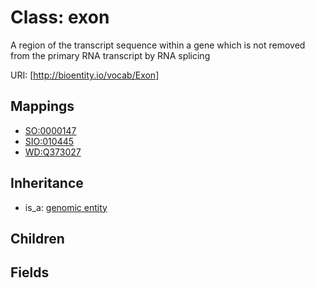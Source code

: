 # Class: exon


A region of the transcript sequence within a gene which is not removed from the primary RNA transcript by RNA splicing

URI: [http://bioentity.io/vocab/Exon]
## Mappings

 * [SO:0000147](http://purl.obolibrary.org/obo/SO_0000147)
 * [SIO:010445](http://semanticscience.org/resource/SIO_010445)
 * [WD:Q373027](http://purl.obolibrary.org/obo/WD_Q373027)
## Inheritance

 *  is_a: [genomic entity](GenomicEntity.md)
## Children

## Fields

